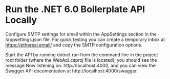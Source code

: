 # Run the .NET 6.0 Boilerplate API Locally

Configure SMTP settings for email within the AppSettings section in the /appsettings.json file. For quick testing you can create a temporary inbox at https://ethereal.email/ and copy the SMTP configuration options.

Start the API by running dotnet run from the command line in the project root folder (where the WebApi.csproj file is located), you should see the message Now listening on: http://localhost:4000, and you can view the Swagger API documentation at http://localhost:4000/swagger.
